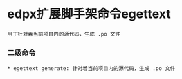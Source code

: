 # edpx扩展脚手架命令egettext

    用于针对着当前项目内的源代码，生成 .po 文件

### 二级命令

    * egettext generate: 针对着当前项目内的源代码，生成 .po 文件
